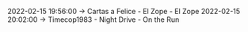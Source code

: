 2022-02-15 19:56:00 -> Cartas a Felice - El Zope - El Zope
2022-02-15 20:02:00 -> Timecop1983 - Night Drive - On the Run
